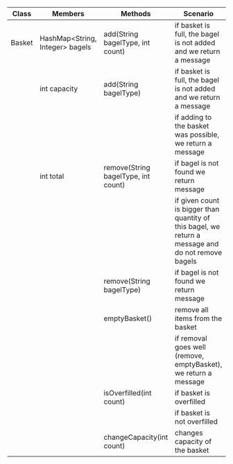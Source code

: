 | Class  | Members                         | Methods                             | Scenario                                                                                           | Output                                                |
|--------|---------------------------------|-------------------------------------|----------------------------------------------------------------------------------------------------|-------------------------------------------------------| 
| Basket | HashMap<String, Integer> bagels | add(String bagelType, int count)    | if basket is full, the bagel is not added and we return a message                                  | String: "overfilled cart"                             |
|        | int capacity                    | add(String bagelType)               | if basket is full, the bagel is not added and we return a message                                  | String: "overfilled cart"                             |
|        |                                 |                                     | if adding to the basket was possible, we return a message                                          | String: "bagel added"                                 |
|        | int total                       | remove(String bagelType, int count) | if bagel is not found we return message                                                            | String: "bagel not found"                             |
|        |                                 |                                     | if given count is bigger than quantity of this bagel, we return a message and do not remove bagels | String: "count is bigger than quantity of this bagel" |
|        |                                 | remove(String bagelType)            | if bagel is not found we return message                                                            | String: "bagel not found"                             |
|        |                                 | emptyBasket()                       | remove all items from the basket                                                                   | String: "bagel(s) removed"                            |
|        |                                 |                                     | if removal goes well (remove, emptyBasket), we return a message                                    | String: "bagel(s) removed"                            |
|        |                                 | isOverfilled(int count)             | if basket is overfilled                                                                            | boolean: true                                         |
|        |                                 |                                     | if basket is not overfilled                                                                        | boolean: false                                        |
|        |                                 | changeCapacity(int count)           | changes capacity of the basket                                                                     | -                                                     |

